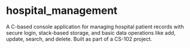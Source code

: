 # hospital_management
A C-based console application for managing hospital patient records with secure login, stack-based storage, and basic data operations like add, update, search, and delete. Built as part of a CS-102 project.
